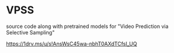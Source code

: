 # VPSS
source code along with pretrained models for "Video Prediction via Selective Sampling"

https://1drv.ms/u/s!AnsWsC45wa-nbhT0AXdTCfsI_UQ
